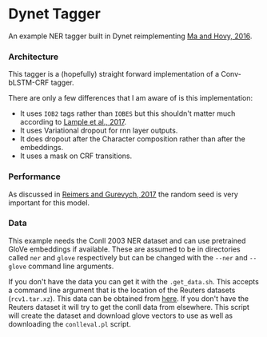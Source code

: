 # Dynet Tagger

An example NER tagger built in Dynet reimplementing [Ma and Hovy, 2016](https://arxiv.org/pdf/1603.01354.pdf).

### Architecture

This tagger is a (hopefully) straight forward implementation of a Conv-bLSTM-CRF tagger.

There are only a few differences that I am aware of is this implementation:
 * It uses `IOB2` tags rather than `IOBES` but this shouldn't matter much according to [Lample et al., 2017](https://arxiv.org/pdf/1603.01360.pdf).
 * It uses Variational dropout for rnn layer outputs.
 * It does dropout after the Character composition rather than after the embeddings.
 * It uses a mask on CRF transitions.


### Performance

As discussed in [Reimers and Gurevych, 2017](https://arxiv.org/pdf/1707.09861.pdf) the random seed is very important for this model.

### Data

This example needs the Conll 2003 NER dataset and can use pretrained GloVe embeddings if available. These are assumed to be in directories called `ner` and `glove` respectively but can be changed with the `--ner` and `--glove` command line arguments.

If you don't have the data you can get it with the `.get_data.sh`. This accepts a command line argument that is the location of the Reuters datasets (`rcv1.tar.xz`). This data can be obtained from [here](https://trec.nist.gov/data/reuters/reuters.html). If you don't have the Reuters dataset it will try to get the conll data from elsewhere. This script will create the dataset and download glove vectors to use as well as downloading the `conlleval.pl` script.

